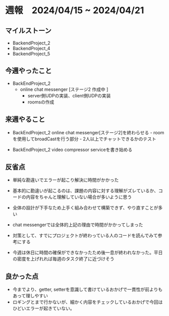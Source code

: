 # 週報　2024/04/15 ~ 2024/04/21

## マイルストーン
- BackendProject_2
- BackendProject_4
- BackendProject_5

## 今週やったこと
- BackEndProject_2
    - online chat messenger [ステージ2 作成中 ]
       - server側UDPの実装、client側UDPの実装
       - roomsの作成


## 来週やること
- BackEndProject_2 online chat messenger[ステージ2]を終わらせる
        - roomを使用してbroadCastを行う部分
        - 2人以上でチャットできるかのテスト

- BackEndProject_2 video compressor serviceを書き始める

## 反省点
- 単純な勘違いでエラーが起こり解決に時間がかかった
- 基本的に勘違いが起こるのは、課題の内容に対する理解がズレているか、コードの内容をちゃんと理解していない場合が多いように思う
- 全体の設計が下手なため上手く組み合わせて構築できず、やり直すことが多い
- chat messengerでは全体的上記の理由で時間がかかってしまった
- 対策として、すでにプロジェクトが終わっている人のコードを読んでみて参考にする

- 今週は休日に時間の確保ができなかったため後一息が終われなかった。平日の密度を上げれれば毎週のタスク終了に近づけそう


## 良かった点
- 今までより、getter, setterを意識して書けているおかげで一貫性が前よりもあって理しやすい
-  ロギングとまで行かないが、細かく内容をチェックしているおかげで今回はひどいエラーが起きていない。
